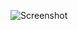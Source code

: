 ![Screenshot](https://raw.githubusercontent.com/Cryakl/Ultimate-RAT-Collection/refs/heads/main/EagleMonitorRat/EagleMonitorRAT%203.0.2.0/Screenshot.png)
